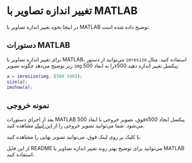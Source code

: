 # تغییر اندازه تصاویر با MATLAB

در اینجا نحوه تغییر اندازه تصاویر با MATLAB توضیح داده شده است.

## دستورات MATLAB

برای تغییر اندازه تصاویر با MATLAB، می‌توانید از دستور `imresize` استفاده کنید. مثال زیر توضیح می‌دهد چگونه تصویر `img` را به ابعاد 500x500 پیکسل تغییر اندازه دهید:

```matlab
a = imresize(img, [500 500]);
size(a);
imshow(a);
```

## نمونه خروجی

بعد از اجرای دستورات MATLAB فوق، تصویر خروجی با ابعاد 500x500 پیکسل ایجاد می‌شود. شما می‌توانید تصویر خروجی را از [این لینک](https://github.com/Yasamint2002/matlab_imge/blob/main/خروجی.png) مشاهده کنید.

با کلیک بر روی لینک فوق، می‌توانید تصویر نهایی را مشاهده کنید.

از این فایل README می‌توانید برای توضیح بهتر روند تغییر اندازه تصاویر با MATLAB استفاده کنید.

